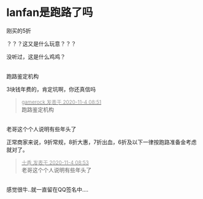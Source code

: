 # lanfan是跑路了吗


刚买的5折

？？？这又是什么玩意？？？<img id="aimg_dpZxZ" onclick="zoom(this, this.src, 0, 0, 0)" class="zoom" src="https://cdn.jsdelivr.net/gh/hishis/forum-master/public/images/patch.gif" onmouseover="img_onmouseoverfunc(this)" onload="thumbImg(this)" border="0" alt="" />

没听过，这是什么鸡鸡？<br />
<br />
<img src="static/image/smiley/default/sad.gif" smilieid="2" border="0" alt="" /><img src="static/image/smiley/default/sad.gif" smilieid="2" border="0" alt="" /><img src="static/image/smiley/default/sad.gif" smilieid="2" border="0" alt="" />

<img src="static/image/smiley/default/lol.gif" smilieid="12" border="0" alt="" />跑路鉴定机构

3块钱年费的，肯定坑啊，你还真信吗

<div class="quote"><blockquote><font size="2"><a href="https://www.hostloc.com/forum.php?mod=redirect&amp;goto=findpost&amp;pid=9399491&amp;ptid=762137" target="_blank"><font color="#999999">gamerock 发表于 2020-11-4 08:51</font></a></font><br />
跑路鉴定机构</blockquote></div><br />
老哥这个个人说明有些年头了<img src="static/image/smiley/default/lol.gif" smilieid="12" border="0" alt="" />

正常商家来说，9折常规，8折大惠，7折出血，6折及以下一律按跑路准备金考虑就对了。<img id="aimg_SOEBo" onclick="zoom(this, this.src, 0, 0, 0)" class="zoom" src="https://cdn.jsdelivr.net/gh/hishis/forum-master/public/images/patch.gif" onmouseover="img_onmouseoverfunc(this)" onload="thumbImg(this)" border="0" alt="" />

<div class="quote"><blockquote><font size="2"><a href="https://www.hostloc.com/forum.php?mod=redirect&amp;goto=findpost&amp;pid=9399500&amp;ptid=762137" target="_blank"><font color="#999999">十香 发表于 2020-11-4 08:53</font></a></font><br />
老哥这个个人说明有些年头了</blockquote></div><br />
感觉很牛..就一直留在QQ签名中....
